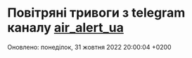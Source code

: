 # Повітряні тривоги з telegram каналу [air_alert_ua](https://t.me/air_alert_ua)

Оновлено:
понеділок, 31 жовтня 2022 20:00:04 +0200

